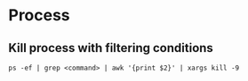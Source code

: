 # Process
## Kill process with filtering conditions
```
ps -ef | grep <command> | awk '{print $2}' | xargs kill -9  
```
